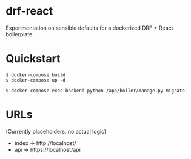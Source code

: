 # drf-react

Experimentation on sensible defaults for a dockerized DRF + React boilerplate.

# Quickstart

```shell
$ docker-compose build
$ docker-compose up -d

$ docker-compose exec backend python /app/boiler/manage.py migrate
```

# URLs

(Currently placeholders, no actual logic)

- index => http://localhost/
- api => https://localhost/api
